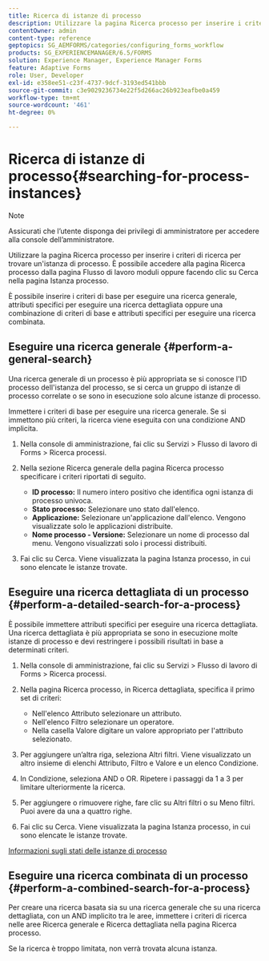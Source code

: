 ```yaml
---
title: Ricerca di istanze di processo
description: Utilizzare la pagina Ricerca processo per inserire i criteri di ricerca per trovare un'istanza di processo.
contentOwner: admin
content-type: reference
geptopics: SG_AEMFORMS/categories/configuring_forms_workflow
products: SG_EXPERIENCEMANAGER/6.5/FORMS
solution: Experience Manager, Experience Manager Forms
feature: Adaptive Forms
role: User, Developer
exl-id: e358ee51-c23f-4737-9dcf-3193ed541bbb
source-git-commit: c3e9029236734e22f5d266ac26b923eafbe0a459
workflow-type: tm+mt
source-wordcount: '461'
ht-degree: 0%

---
```


# Ricerca di istanze di processo{#searching-for-process-instances}

>[!NOTE]
> 
> Assicurati che l’utente disponga dei privilegi di amministratore per accedere alla console dell’amministratore.

Utilizzare la pagina Ricerca processo per inserire i criteri di ricerca per trovare un&#39;istanza di processo. È possibile accedere alla pagina Ricerca processo dalla pagina Flusso di lavoro moduli oppure facendo clic su Cerca nella pagina Istanza processo.

È possibile inserire i criteri di base per eseguire una ricerca generale, attributi specifici per eseguire una ricerca dettagliata oppure una combinazione di criteri di base e attributi specifici per eseguire una ricerca combinata.

## Eseguire una ricerca generale {#perform-a-general-search}

Una ricerca generale di un processo è più appropriata se si conosce l&#39;ID processo dell&#39;istanza del processo, se si cerca un gruppo di istanze di processo correlate o se sono in esecuzione solo alcune istanze di processo.

Immettere i criteri di base per eseguire una ricerca generale. Se si immettono più criteri, la ricerca viene eseguita con una condizione AND implicita.

1. Nella console di amministrazione, fai clic su Servizi > Flusso di lavoro di Forms > Ricerca processi.
1. Nella sezione Ricerca generale della pagina Ricerca processo specificare i criteri riportati di seguito.

   * **ID processo:** Il numero intero positivo che identifica ogni istanza di processo univoca.
   * **Stato processo:** Selezionare uno stato dall&#39;elenco.
   * **Applicazione:** Selezionare un&#39;applicazione dall&#39;elenco. Vengono visualizzate solo le applicazioni distribuite.
   * **Nome processo - Versione:** Selezionare un nome di processo dal menu. Vengono visualizzati solo i processi distribuiti.

1. Fai clic su Cerca. Viene visualizzata la pagina Istanza processo, in cui sono elencate le istanze trovate.

## Eseguire una ricerca dettagliata di un processo {#perform-a-detailed-search-for-a-process}

È possibile immettere attributi specifici per eseguire una ricerca dettagliata. Una ricerca dettagliata è più appropriata se sono in esecuzione molte istanze di processo e devi restringere i possibili risultati in base a determinati criteri.

1. Nella console di amministrazione, fai clic su Servizi > Flusso di lavoro di Forms > Ricerca processi.
1. Nella pagina Ricerca processo, in Ricerca dettagliata, specifica il primo set di criteri:

   * Nell&#39;elenco Attributo selezionare un attributo.
   * Nell&#39;elenco Filtro selezionare un operatore.
   * Nella casella Valore digitare un valore appropriato per l&#39;attributo selezionato.

1. Per aggiungere un’altra riga, seleziona Altri filtri. Viene visualizzato un altro insieme di elenchi Attributo, Filtro e Valore e un elenco Condizione.
1. In Condizione, seleziona AND o OR. Ripetere i passaggi da 1 a 3 per limitare ulteriormente la ricerca.
1. Per aggiungere o rimuovere righe, fare clic su Altri filtri o su Meno filtri. Puoi avere da una a quattro righe.
1. Fai clic su Cerca. Viene visualizzata la pagina Istanza processo, in cui sono elencate le istanze trovate.

[Informazioni sugli stati delle istanze di processo](/help/forms/using/admin-help/processes.md#about-process-instance-statuses)

## Eseguire una ricerca combinata di un processo {#perform-a-combined-search-for-a-process}

Per creare una ricerca basata sia su una ricerca generale che su una ricerca dettagliata, con un AND implicito tra le aree, immettere i criteri di ricerca nelle aree Ricerca generale e Ricerca dettagliata nella pagina Ricerca processo.

Se la ricerca è troppo limitata, non verrà trovata alcuna istanza.

